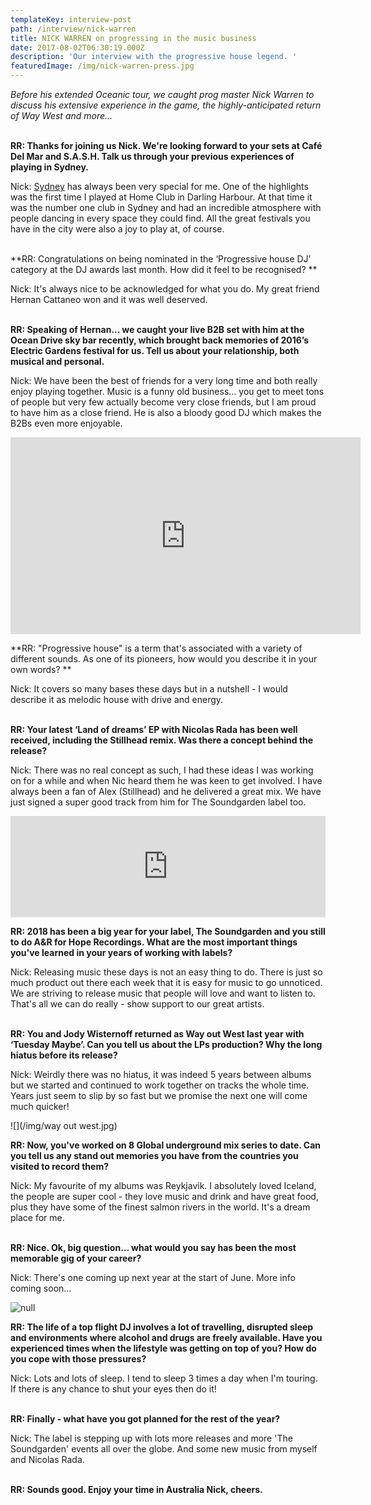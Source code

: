 ```yaml
---
templateKey: interview-post
path: /interview/nick-warren
title: NICK WARREN on progressing in the music business
date: 2017-08-02T06:30:19.000Z
description: 'Our interview with the progressive house legend. '
featuredImage: /img/nick-warren-press.jpg
---
```

_Before his extended Oceanic tour, we caught prog master Nick Warren to discuss his extensive experience in the game, the highly-anticipated return of Way West and more..._
<br><br>

**RR: Thanks for joining us Nick. We're looking forward to your sets at Café Del Mar and S.A.S.H. Talk us through your previous experiences of playing in Sydney.**

Nick: [Sydney](https://www.ravereviewz.net/Events) has always been very special for me. One of the highlights was the first time I played at Home Club in Darling Harbour. At that time it was the number one club in Sydney and had an incredible atmosphere with people dancing in every space they could find. All the great festivals you have in the city were also a joy to play at, of course.
<br><br>

**RR: Congratulations on being nominated in the ‘Progressive house DJ’ category at the DJ awards last month. How did it feel to be recognised? **

Nick: It's always nice to be acknowledged for what you do. My great friend Hernan Cattaneo won and it was well deserved. 
<br><br>

**RR: Speaking of Hernan... we caught your live B2B set with him at the Ocean Drive sky bar recently, which brought back memories of 2016’s Electric Gardens festival for us. Tell us about your relationship, both musical and personal.**

Nick: We have been the best of friends for a very long time and both really enjoy playing together. Music is a funny old business... you get to meet tons of people but very few actually become very close friends, but I am proud to have him as a close friend. He is also a bloody good DJ which makes the B2Bs even more enjoyable.

<iframe src="https://www.facebook.com/plugins/video.php?href=https%3A%2F%2Fwww.facebook.com%2FNickWarrenDJ%2Fvideos%2F10156619929273762%2F&show_text=0&width=560" width="560" height="315" style="border:none;overflow:hidden" scrolling="no" frameborder="0" allowTransparency="true" allowFullScreen="true"></iframe>

**RR: "Progressive house" is a term that's associated with a variety of different sounds. As one of its pioneers, how would you describe it in your own words? **

Nick: It covers so many bases these days but in a nutshell - I would describe it as melodic house with drive and energy.
<br><br>

**RR: Your latest ‘Land of dreams’ EP with Nicolas Rada has been well received, including the Stillhead remix. Was there a concept behind the release?**

Nick: There was no real concept as such, I had these ideas I was working on for a while and when Nic heard them he was keen to get involved. I have always been a fan of Alex (Stillhead) and he delivered a great mix. We have just signed a super good track from him for The Soundgarden label too.

<iframe src="https://embed.beatport.com/?id=10713212&type=track" width="100%" height="162" frameborder="0" scrolling="no" style="max-width:600px;"></iframe>

**RR: 2018 has been a big year for your label, The Soundgarden and you still to do A&R for Hope Recordings. What are the most important things you've learned in your years of working with labels?**

Nick: Releasing music these days is not an easy thing to do. There is just so much product out there each week that it is easy for music to go unnoticed. We are striving to release music that people will love and  want to listen to. That's all we can do really - show support to our great artists.
<br><br>

**RR: You and Jody Wisternoff returned as Way out West last year with ‘Tuesday Maybe’. Can you tell us about the LPs production? Why the long hiatus before its release?**

Nick: Weirdly there was no hiatus, it was indeed 5 years between albums but we started and continued to work together on tracks the whole time. Years just seem to slip by so fast but we promise the next one will come much quicker!

!\[](/img/way out west.jpg)

**RR: Now, you've worked on 8 Global underground mix series to date. Can you tell us any stand out memories you have from the countries you visited to record them?**

Nick: My favourite of my albums was Reykjavik. I absolutely loved Iceland, the people are super cool - they love music and drink and have great food, plus they have some of the finest salmon rivers in the world. It's a dream place for me.
<br><br>

**RR: Nice. Ok, big question… what would you say has been the most memorable gig of your career?**

Nick: There's one coming up next year at the start of June. More info coming soon...

![null](/img/nick-warren-live.jpg)

**RR: The life of a top flight DJ involves a lot of travelling, disrupted sleep and environments where alcohol and drugs are freely available. Have you experienced times when the lifestyle was getting on top of you? How do you cope with those pressures?**

Nick: Lots and lots of sleep. I tend to sleep 3 times a day when I'm touring. If there is any chance to shut your eyes then do it!
<br><br>

**RR: Finally - what have you got planned for the rest of the year?**

Nick: The label is stepping up with lots more releases and more 'The Soundgarden' events all over the globe. And some new music from myself and Nicolas Rada.
<br><br>

**RR: Sounds good. Enjoy your time in Australia Nick, cheers.**
